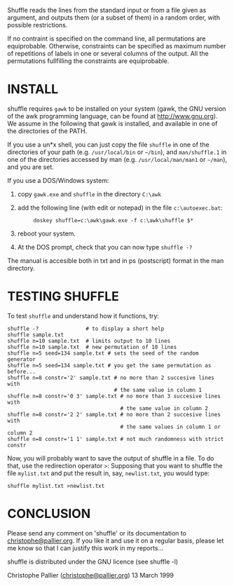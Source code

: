 Shuffle reads the lines from the standard input or from a file given
as argument, and outputs them (or a subset of them) in a random order,
with possible restrictions.

If no contraint is specified on the command line, all permutations are
equiprobable. Otherwise, constraints can be specified as maximum
number of repetitions of labels in one or several columns of the
output. All the permutations fullfilling the constraints are
equiprobable.


INSTALL
=======

shuffle requires `gawk` to be installed on your system (gawk, the GNU
version of the awk programming language, can be found at
http://www.gnu.org). We assume in the following that gawk is
installed, and available in one of the directories of the PATH.

If you use a un*x shell, you can just copy the file `shuffle` in one of the
directories of your path (e.g. `/usr/local/bin` or `~/bin`), and
`man/shuffle.1` in one of the directories accessed by man
(e.g. `/usr/local/man/man1` or `~/man`), and you are set.

If you use a DOS/Windows system:

1. copy `gawk.exe` and `shuffle` in the directory `C:\awk`
2. add the following line (with edit or notepad) in the file `c:\autoexec.bat`:

        	doskey shuffle=c:\awk\gawk.exe -f c:\awk\shuffle $*

3. reboot your system. 
4. At the DOS prompt, check that you can now type `shuffle -?`

The manual is accesible both in txt and in ps (postscript) format in the man
directory.


TESTING SHUFFLE
===============
 
To test `shuffle` and understand how it functions, try:

    shuffle -?               # to display a short help
    shuffle sample.txt
    shuffle n=10 sample.txt  # limits output to 10 lines
    shuffle n=10 sample.txt  # new permutation of 10 lines
    shuffle n=5 seed=134 sample.txt # sets the seed of the random generator
    shuffle n=5 seed=134 sample.txt # you get the same permutation as before...
    shuffle n=8 constr='2' sample.txt # no more than 2 succesive lines with
                                      # the same value in column 1
    shuffle n=8 constr='0 3' sample.txt # no more than 3 succesive lines with
                                        # the same value in column 2
    shuffle n=8 constr='2 2' sample.txt # no more than 2 succesive lines with
                                        # the same values in column 1 or column 2
    shuffle n=8 constr='1 1' sample.txt # not much randomness with strict constr

Now, you will probably want to save the output of shuffle in a file. 
To do that, use the redirection operator `>`:
Supposing that you want to shuffle the file `mylist.txt` and put the result
in, say, `newlist.txt`, you would type:

    shuffle mylist.txt >newlist.txt


CONCLUSION
==========

Please send any comment on 'shuffle' or its documentation to
christophe@pallier.org. If you like it and use it on a regular basis,
please let me know so that I can justify this work in my reports...

shuffle is distributed under the GNU licence (see shuffle -l)

Christophe Pallier (christophe@pallier.org)
13 March 1999


